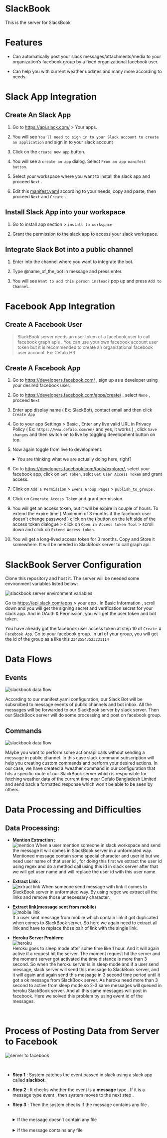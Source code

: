 # SlackBook

This is the server for SlackBook

# Features

- Can automatically post your slack messages/attachments/media to your organization’s facebook group by a fixed organizational facebook user.

- Can help you with current weather updates and many more according to needs

# Slack App Integration

## Create An Slack App

1. Go to https://api.slack.com/ > Your apps.

2. You will see `You'll need to sign in to your Slack account to create an application` and sign in to your slack account

3. Click on the `create new app` button.

4. You will see a `create an app` dialog. Select `From an app manifest button`.

5. Select your workspace where you want to install the slack app and proceed `Next` .

6. Edit this [manifest.yaml](./documentation/slackManifest.md) according to your needs, copy and paste, then proceed `Next` and `Create` .

## Install Slack App into your workspace

1. Go to install app section > `install to workspace`

2. Grant the permission to the slack app to access your slack workspace.

## Integrate Slack Bot into a public channel

1. Enter into the channel where you want to integrate the bot.

2. Type @name_of_the_bot in message and press enter.

3. You will see `Want to add this person instead?` pop up and press `Add to Channel`.

# Facebook App Integration

## Create A Facebook User

> SlackBook server needs an user token of a facebook user to call facebook graph apis . You can use your own facebook account user token but it is recommended to create an organizational facebook user account. Ex: Cefalo HR

## Create A Facebook App

1. Go to https://developers.facebook.com/ , sign up as a developer using your desired facebook user.

2. Go to https://developers.facebook.com/apps/create/ , select `None` , proceed `Next`

3. Enter app display name ( Ex: SlackBot), contact email and then click `Create App`

4. Go to your app Settings > Basic , Enter any live valid URL in Privacy Policy ( Ex: `https://www.cefalo.com/en/` and yes, it works ) , click `Save changes` and then switch on to live by toggling development button on top.

5. Now again toggle from live to development.
   <details>
     <summary> You are thinking what we are actually doing   here, right?</summary>

   <br>

   > Facebook doesn't allow users to see posts in development mode posted by graph api in a group, if the user is not a developer, administrator, tester, or analyst of the used facebook app . So we need to switch to live mode. After swtiching on to live mode, we don't have all the permission scopes by default that we get in development mode. We need `publish_to_groups` permission to post in group using graph api. So, either we need to submit privacy policy, business policy and other documents to facebook to review our app and grant us our required permission in live mode, or we could switch back to our development mode to use the permisson scopes we need. But does that solve our first problem? Posts not visible to all users? Yes, it does somehow. After switching once to live mode, you can than switch back to development and stay like this, but now all the posts, attachments, files are visible to all users except direct photos. Still we can post photos as an attachment preview which is visible to all. Is that a facebook bug? Don't know. But it offers us a great deal. Following links will be helpful to know more :

   - [Publish To Groups](https://developers.facebook.com/docs/permissions/reference/publish_to_groups/)
   - [App Review](https://developers.facebook.com/docs/app-review)
   - [Business Verification](https://developers.facebook.com/docs/development/release/business-verification)

   </details>

6. Go to https://developers.facebook.com/tools/explorer/, select your facebook app, click on `Get Token`, selct `Get User Access Token` and grant access.

7. Clink on `Add a Permission` > `Evens Group Pages` > `publish_to_groups` .

8. Click on `Generate Access Token` and grant permission.

9. You will get an access token, but it will be expire in couple of hours. To extend the expire time ( Maximum of 3 months if the facebook user doesn't change password ) click on the **_i_** button on the left side of the access token dialogue > click on `Open in Access token Tool` > scroll down and click on `Extend Access token`.

10. You wil get a long-lived access token for 3 months. Copy and Store it somewhere. It will be needed in SlackBook server to call graph api.

# SlackBook Server Configuration

Clone this repository and host it. The server will be needed some environment variables listed below:

![slackbook server environment variables](files/environment.png)

Go to https://api.slack.com/apps > your app . In Basic Information , scroll down and you will get the signing secret and verification secret for your slack app. And in OAuth & Permission, you will get the user token and bot token.

You have already got the facebook user access token at step 10 of `Create A Facebook App`. Go to your facebook group. In url of your group, you will get the id of the group as a like this `23425543523231114`


# Data Flows

## Events

![slackbook data flow](files/facebook.png)

According to our manifest.yaml configuration, our Slack Bot will be subsrcibed to message events of public channels and bot inbox. All the messages will be forwarded to our SlackBook server by slack server. Then our SlackBook server will do some processing and post on facebook group.

## Commands

![slackbook data flow](files/weather.png)

Maybe you want to perform some action/api calls without sending a message in public channel. In this case slack command subscription will help you creating custom commands and perform your desired actions. In our case, we have created a /weather command in our configuration that hits a specific route of our SlackBook server which is responsible for fetching weather data of the current time near Cefalo Bangladesh Limited and send back a formatted response which won't be able to be seen by others.

# Data Processing and Difficulties

## Data Processing:

- **Mention Extraction :**  
  ![mention](files/mention.png)
  When a user mention someone in slack workspace and send the message it will comes in SlackBook server in a unformated way. Mentioned message contain some special character and user id but we need user name of that user id , for doing this first we extract the user id using regex and do a method call using this id in slack server after that we will get user name and will replace the user id with this user name.

* **Extract Link :**  
   ![extract link](files/link.png)
  When someone send message with link it comes to SlackBook server in unformated way. By using regex we extract all the links and remove those unnecessary character.

* **Extract link(message sent from mobile)**  
  ![mobile link](files/mobileLink.png)  
  If a user sent message from mobile which contain link it got duplicated when comes to SlackBook server. So here we again need to extract all link and have to replace those pair of link with the single link.

* **Heroku Server Problem:**  
  ![heroku](files/heroku.png)  
  Heroku goes to sleep mode after some time like 1 hour. And it will again active if a request hit the server. The moment request hit the server and the moment server got activated the time distance is more than 3 second. So when the heroku server is in sleep mode and if a user send message, slack server will send this message to SlackBook server, and it will again and again send this message in 3 second time period until it got a ok message from SlackBook server. As heroku need more than 3 second to active from sleep mode so 2-3 same messages will queued in heroku SlackBook server. And all this same messages will post in facebook. Here we solved this problem by using event id of the messages.

<br>



# Process of Posting Data from Server to Facebook

![server to facebook](files/serverToFb.png)

<br>


- **Step 1** : System catches the event passed in slack using a slack app called **slackbot**.

- **Step 2** : It checks whether the event is a **message** type . If it is a message type event , then system moves to the next step .

- **Step 3** : Then the system checks if the message contains any file . 

  <br>

  <details>
  <summary> If the message doesn’t contain any file  </summary>

  <br>

  - **Step 4** : Now the system checks whether the text field of the message contains any link . 

    <details>
    <summary> If it doesn’t contain any link</summary>

    <br>

    - **Step 5** : Now it’s the final step for the system to call the Corresponding Endpoint of Facebook API . Credentials to Post a Status without Links and Attachments are :

      <pre>

      Method Name: POST
      API Endpoint: https://graph.facebook.com/{group_id}/feed/
      Parameter: message = {message_you_want_to_share}
      Facebook App: SlackBot
      Token Type: User Token
      Access Token : generated access token in graph api explorer in facebook
      Permission Scope :  1. publish_to_groups  2. public_profile 

      </pre>

    </details>

    <br>
    <details>
    <summary>If it contains link</summary>

    <br>

    - **Step 5** : Now it’s the final step for the system to call the Corresponding Endpoint of Facebook API .Credentials to Post a Status with Links are :

       <pre>
      
        Method Name: POST
        API Endpoint: https://graph.facebook.com/{group_id}/feed?link={link_you_want_to_share}
        Parameter: message = {message_you_want_to_share}
        Facebook App: SlackBot
        Token Type: User Token
        Access Token : generated access token in graph api explorer in facebook
        Permission Scope :  1. publish_to_groups  2. public_profile 
      
      </pre>
      
    - **Limitations** : Facebook doesn’t allow one user to share more than one link on Facebook . Other Links including the first one will remain in the message as a link but will not be shared . That’s Why systems passess the first link in the link parameter but all the links will remain in the message .
      
      <br>
      




    </details>

    </details>

    <br>

    <details>
    <summary> If the message contains any file </summary>
    
    <br>

    - **Step 4** : Then system checks how many files are attached with the event . If there are multiple files then system can’t post this in facebook because facebook doesn't allow one to post multiple files in facebook . So , If there is only one file then the system will move to next step. 

    - **Step 5** : Now system makes the url of the file in the slack server public . For this system uses a method which takes the user token of slack app and file id of file as arguments .

    - **Step 6** : Now system checks if the file type is an image .

      <br>

        <details>
        <summary> If file type is image</summary>

        <br>

        - **Step 7** : Now it’s the final step for the system to call the Corresponding Endpoint of Facebook API .Credentials to Post a Status with photos are
          <pre>

          Method Name: POST 
          API Endpoint: https://graph.facebook.com/{group_id}/photos?url={image_link_with_extension} 
          Parameter: message = {message_you_want_to_share}
          Facebook App : SlackBot
          Token Type: User Token
          Access Token : generated access token in graph api explorer in facebook
          Permission Scope :  1. publish_to_groups  2. public_profile 

          </pre>

        - **Limitations** :  Can not post multiple photos using this endpoint because the parameter **url** takes only one link .


        </details>

        <br>
        <details>
        <summary>If file type is not image</summary>

        <br>

        - **Step 7** : Now it’s the final step for the system to call the Corresponding Endpoint of Facebook API .Credentials to Post a Status with attachment except photo are :

           <pre>
          
            Method Name: POST
            API Endpoint: https://graph.facebook.com/{group_id}/feed?link={public_link_of_the_file_in_slack_file_server}
            Parameter: message = {message_you_want_to_share}
            Facebook App: SlackBot
            Token Type: User Token
            Access Token : generated access token in graph api explorer in facebook
            Permission Scope :  1. publish_to_groups  2. public_profile 
          
          </pre>
          
        - **Limitations** : Can not post multiple files because Facebook doesn’t allow one user to post multiple files .
          
          <br>
          
        </details>

        </details>

    <br>

    

    </details>


<!-- - <h2> <a href = "#fbpostwithoutfiles" > Facebook post without files </a> </h2> <br>
  
    <h3 > <a href = "#fbpostwithoutlink" > 1. Facebook post without link  </a> </h3> 
    <h3 > <a href = "#fbpostwithlink" > 2. Facebook post with link </a> </h3> <br>

 - <h2> <a href = "#fbpostwithfiles" > Facebook post with files </a> </h2> <br>
    <h3 > <a href = "#fbpostwithimage" >1. Facebook post with image </a></h3> 
    <h3 > <a href = "#fbpostwithoutimage" >2. Facebook Post with files except image </a> </h3> <br>

<br>

### <h3 id = "commonphase" > Common steps in Facebook post with or without files <h3>
<br>

<details>
<summary>Expand</summary>
<br>

- System catches the event passed in slack using a slack app called **slackbot**.

- It checks whether the event is a **message** type . If it is a message type event , then system moves to the next step .

<br><br>

</details>

<br>

## <h2 id = "fbpostwithoutfiles"> Facebook post without files <h2>

<br>



### <h3 id = "commonlink"> Common steps in facebook post with or without links </h3>

<br>

<details>
<summary>Expand </summary>
<br>

- Then the system checks if the message contains any file . If the message doesn’t contain any file then the system moves to the next step .

<br>

</details>

<br>

###  <h3 id = "fbpostwithoutlink"> Facebook post without Link <h3>

<br>

<details>

<summary> Expand </summary>

<br>

- <a href = "#commonphase"> common steps for facebook post with or without files</a> . These steps are perfomed by the system first . 
- Secondly , system performs this steps . <a href = "#commonlink"> common steps for facebook post with or without links </a>
- Now the system checks whether the text field of the message contains any link . If it doesn’t contain any link, the system moves to the next step.

- Now it’s the final step for the system to call the Corresponding Endpoint of Facebook API . Credentials to Post a Status without Links and Attachments are :

<pre>

  Method Name: POST
  API Endpoint: https://graph.facebook.com/{group_id}/feed/
  Parameter: message = {message_you_want_to_share}
  Facebook App: SlackBot
  Token Type: User Token
  Access Token : generated access token in graph api explorer in facebook
  Permission Scope :  1. publish_to_groups  2. public_profile 

</pre>

</details>

<br>

###  <h3 id = "fbpostwithlink">Facebook post with link <h3>

<br> 

<details>

<summary>Expand</summary>

  <br>

- <a href = "#commonphase"> common steps for facebook post with or without files</a> . These steps are perfomed by the system first. 

- Secondly , system performs this steps . <a href = "#commonlink"> common steps for facebook post with or without links </a>

- Now the system checks whether the text field of the message consists of any link . If it contains any link, the system moves to the next step.

- Now it’s the final step for the system to call the Corresponding Endpoint of Facebook API .Credentials to Post a Status with Links are :

 <pre>

  Method Name: POST
  API Endpoint: https://graph.facebook.com/{group_id}/feed?link={link_you_want_to_share}
  Parameter: message = {message_you_want_to_share}
  Facebook App: SlackBot
  Token Type: User Token
  Access Token : generated access token in graph api explorer in facebook
  Permission Scope :  1. publish_to_groups  2. public_profile 

</pre>

- **Limitations** : Facebook doesn’t allow one user to share more than one link on Facebook . Other Links including the first one will remain in the message as a link but will not be shared . That’s Why systems passess the first link in the link parameter but all the links will remain in the message .

<br>

</details>

<br>

## <h2 id = "fbpostwithfiles"> Facebook post with files </h2>

<br>

### <h3 id = "commonimage" > Common steps in facebook post with or without image <h3>

<br>

<details>
<br>
<summary> Expand </summary>

- Then the system checks if the message contains any file . If the message contains any file then the system moves to the next step .

- Then system checks how many files are attached with the event . If there are multiple files then system can’t post this in facebook because facebook doesn't allow one to post multiple files in facebook . So , If there is only one file then the system will move to next step.

- Now system makes the url of the file in the slack server public . For this system uses a method which takes the user token of bot and file id of file as arguments .
<br>
</details>

<br>

### <h3 id = "fbpostwithimage"> Facebook post with image <h3>

<br>

<details>
<summary> Expand </summary>

<br>

- <a href = "#commonphase"> common steps for facebook post with or without files </a> . These steps are perfomed by the system first .

- Then the systems performs these steps . <a href = "#commonimage"> common steps for facebook post with or without image</a>

- Now system checks if the file type is an image . If the file type is image then system moves to the next step.

- System scraps the image url with extension from the public url and saves it .
- Now it’s the final step for the system to call the Corresponding Endpoint of Facebook API .Credentials to Post a Status with photos are :

<pre>

 Method Name: POST 
 API Endpoint: https://graph.facebook.com/{group_id}/photos?url={image_link_with_extension} 
 Parameter: message = {message_you_want_to_share}
 Facebook App : SlackBot
 Token Type: User Token
 Access Token : generated access token in graph api explorer in facebook
 Permission Scope :  1. publish_to_groups  2. public_profile 

</pre>

- **Limitations** : Can not post multiple photos using this endpoint because the parameter **url** takes only one link .

<br>


</details>

<br>

### <h3 id = "fbpostwithoutimage"> Facebook post with files except image </h3>

<br>

<details> 
<summary> Expand </summary>

<br>


- <a href = "#commonphase"> common steps for facebook post with or without files </a> . These steps are perfomed by the system first .

- Then the systems performs these steps . <a href = "#commonimage"> common steps for facebook post with or without image</a>

- Now system checks if the file type is an image . If the file type is not an image then system moves to the next step.

- Now it’s the final step for the system to call the Corresponding Endpoint of Facebook API .Credentials to Post a Status with attachment except photo are :

<pre>
  Method Name: POST 
  API Endpoint: https://graph.facebook.com/{group_id}/feed?link={public_link_of_the_file_in_slack_file_server}
  Parameter: message = {message_you_want_to_share}
  Facebook App: SlackBot
  Token Type: User Token
  Access Token : generated access token in graph api explorer in facebook
  Permission Scope :  1. publish_to_groups  2. public_profile 

</pre>

- **Limitations** : Can not post multiple files because Facebook doesn’t allow one user to post multiple files .

</details> -->